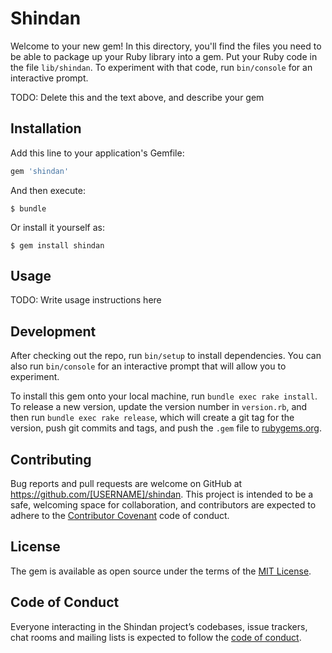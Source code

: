 # Shindan

Welcome to your new gem! In this directory, you'll find the files you need to be able to package up your Ruby library into a gem. Put your Ruby code in the file `lib/shindan`. To experiment with that code, run `bin/console` for an interactive prompt.

TODO: Delete this and the text above, and describe your gem

## Installation

Add this line to your application's Gemfile:

```ruby
gem 'shindan'
```

And then execute:

    $ bundle

Or install it yourself as:

    $ gem install shindan

## Usage

TODO: Write usage instructions here

## Development

After checking out the repo, run `bin/setup` to install dependencies. You can also run `bin/console` for an interactive prompt that will allow you to experiment.

To install this gem onto your local machine, run `bundle exec rake install`. To release a new version, update the version number in `version.rb`, and then run `bundle exec rake release`, which will create a git tag for the version, push git commits and tags, and push the `.gem` file to [rubygems.org](https://rubygems.org).

## Contributing

Bug reports and pull requests are welcome on GitHub at https://github.com/[USERNAME]/shindan. This project is intended to be a safe, welcoming space for collaboration, and contributors are expected to adhere to the [Contributor Covenant](http://contributor-covenant.org) code of conduct.

## License

The gem is available as open source under the terms of the [MIT License](http://opensource.org/licenses/MIT).

## Code of Conduct

Everyone interacting in the Shindan project’s codebases, issue trackers, chat rooms and mailing lists is expected to follow the [code of conduct](https://github.com/[USERNAME]/shindan/blob/master/CODE_OF_CONDUCT.md).
